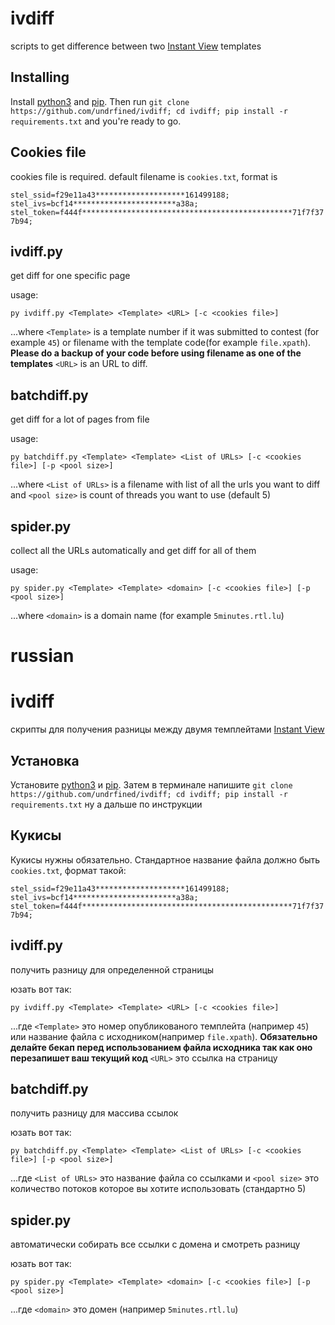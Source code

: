 # ivdiff

scripts to get difference between two [Instant View](https://instantview.telegram.org) templates

## Installing

Install [python3](https://www.python.org/downloads/) and [pip](https://pypi.org/project/pip/).
Then run `git clone https://github.com/undrfined/ivdiff; cd ivdiff; pip install -r requirements.txt` and you're ready to go.

## Cookies file

cookies file is required. default filename is `cookies.txt`, format is

```stel_ssid=f29e11a43********************161499188; stel_ivs=bcf14***********************a38a; stel_token=f444f***********************************************71f7f377b94;```


## ivdiff.py

get diff for one specific page

usage:

```
py ivdiff.py <Template> <Template> <URL> [-c <cookies file>]
```

...where `<Template>` is a template number if it was submitted to contest (for example `45`) or filename with the template code(for example `file.xpath`). **Please do a backup of your code before using filename as one of the templates**
`<URL>` is an URL to diff.

## batchdiff.py

get diff for a lot of pages from file

usage:

```
py batchdiff.py <Template> <Template> <List of URLs> [-c <cookies file>] [-p <pool size>]
```

...where `<List of URLs>` is a filename with list of all the urls you want to diff and `<pool size>` is count of threads you want to use (default 5)

## spider.py

collect all the URLs automatically and get diff for all of them

usage:

```
py spider.py <Template> <Template> <domain> [-c <cookies file>] [-p <pool size>]
```

...where `<domain>` is a domain name (for example `5minutes.rtl.lu`)


# russian

# ivdiff

скрипты для получения разницы между двумя темплейтами [Instant View](https://instantview.telegram.org)

## Установка

Установите [python3](https://www.python.org/downloads/) и [pip](https://pypi.org/project/pip/).
Затем в терминале напишите `git clone https://github.com/undrfined/ivdiff; cd ivdiff; pip install -r requirements.txt` ну а дальше по инструкции

## Кукисы

Кукисы нужны обязательно. Стандартное название файла должно быть `cookies.txt`, формат такой:

```stel_ssid=f29e11a43********************161499188; stel_ivs=bcf14***********************a38a; stel_token=f444f***********************************************71f7f377b94;```


## ivdiff.py

получить разницу для определенной страницы

юзать вот так:

```
py ivdiff.py <Template> <Template> <URL> [-c <cookies file>]
```

...где `<Template>` это номер опубликованого темплейта (например `45`) или название файла с исходником(например `file.xpath`). **Обязательно делайте бекап перед использованием файла исходника так как оно перезапишет ваш текущий код**
`<URL>` это ссылка на страницу

## batchdiff.py

получить разницу для массива ссылок

юзать вот так:

```
py batchdiff.py <Template> <Template> <List of URLs> [-c <cookies file>] [-p <pool size>]
```

...где `<List of URLs>` это название файла со ссылками и `<pool size>` это количество потоков которое вы хотите использовать (стандартно 5)

## spider.py

автоматически собирать все ссылки с домена и смотреть разницу

юзать вот так:

```
py spider.py <Template> <Template> <domain> [-c <cookies file>] [-p <pool size>]
```

...где `<domain>` это домен (например `5minutes.rtl.lu`)
